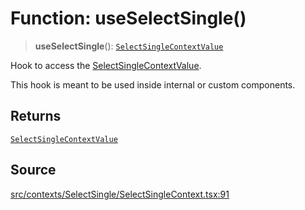 # Function: useSelectSingle()

> **useSelectSingle**(): [`SelectSingleContextValue`](../interfaces/SelectSingleContextValue.md)

Hook to access the [SelectSingleContextValue](../interfaces/SelectSingleContextValue.md).

This hook is meant to be used inside internal or custom components.

## Returns

[`SelectSingleContextValue`](../interfaces/SelectSingleContextValue.md)

## Source

[src/contexts/SelectSingle/SelectSingleContext.tsx:91](https://github.com/gpbl/react-day-picker/blob/a604fd23887c832117da414a9c63b1b84efb97d9/src/contexts/SelectSingle/SelectSingleContext.tsx#L91)
